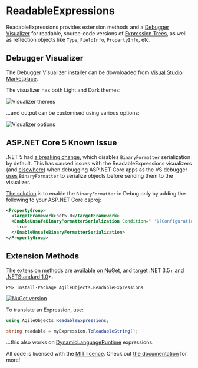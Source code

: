 # ReadableExpressions

ReadableExpressions provides extension methods and a 
[Debugger Visualizer](https://marketplace.visualstudio.com/items?itemName=vs-publisher-1232914.ReadableExpressionsVisualizers) 
for readable, source-code versions of 
[Expression Trees](https://docs.microsoft.com/en-us/dotnet/csharp/programming-guide/concepts/expression-trees),
as well as reflection objects like `Type`, `FieldInfo`, `PropertyInfo`, etc.

## Debugger Visualizer

The Debugger Visualizer installer can be downloaded from 
[Visual Studio Marketplace](https://marketplace.visualstudio.com/items?itemName=vs-publisher-1232914.ReadableExpressionsVisualizers).

The visualizer has both Light and Dark themes:

![Visualizer themes](https://user-images.githubusercontent.com/8459425/210999998-250552fb-150c-4e09-ae2b-9f9aa11cbb5a.gif)

...and output can be customised using various options:

![Visualizer options](https://user-images.githubusercontent.com/8459425/211000081-848e0da4-8fb2-4c21-ae7c-1deb7724bf68.gif)

## ASP.NET Core 5 Known Issue

.NET 5 had [a breaking change](https://github.com/dotnet/runtime/issues/29976), which disables `BinaryFormatter` serialization by default.
This has caused issues with the ReadableExpressions visualizers (and [elsewhere](https://github.com/nhibernate/nhibernate-core/issues/2603)) 
when debugging ASP.NET Core apps as the VS debugger [uses](https://wrightfully.com/writing-a-readonly-debugger-visualizer) `BinaryFormatter` 
to serialize objects before sending them to the visualizer.

[The solution](https://developercommunity2.visualstudio.com/t/visual-studio-debugger-visualizers-and-binaryforma/1278642) is to enable the 
`BinaryFormatter` in Debug only by adding the following to your ASP.NET Core csproj:

```xml
<PropertyGroup>
  <TargetFramework>net5.0</TargetFramework>
  <EnableUnsafeBinaryFormatterSerialization Condition=" '$(Configuration)' == 'Debug' ">
    true
  </EnableUnsafeBinaryFormatterSerialization>
</PropertyGroup>
```

## Extension Methods

[The extension methods](https://readableexpressions.readthedocs.io/extension-methods) are available 
[on NuGet](https://www.nuget.org/packages/AgileObjects.ReadableExpressions), 
and target .NET 3.5+ and [.NETStandard 1.0](https://dotnet.microsoft.com/platform/dotnet-standard)+:

```shell
PM> Install-Package AgileObjects.ReadableExpressions
```
[![NuGet version](https://badge.fury.io/nu/AgileObjects.ReadableExpressions.svg)](https://badge.fury.io/nu/AgileObjects.ReadableExpressions)

To translate an Expression, use:

```csharp
using AgileObjects.ReadableExpressions;

string readable = myExpression.ToReadableString();
```

...this also works on [DynamicLanguageRuntime](https://www.nuget.org/packages/DynamicLanguageRuntime) expressions.

All code is licensed with the [MIT licence](LICENCE.md). Check out 
[the documentation](https://readableexpressions.readthedocs.io) for more!
